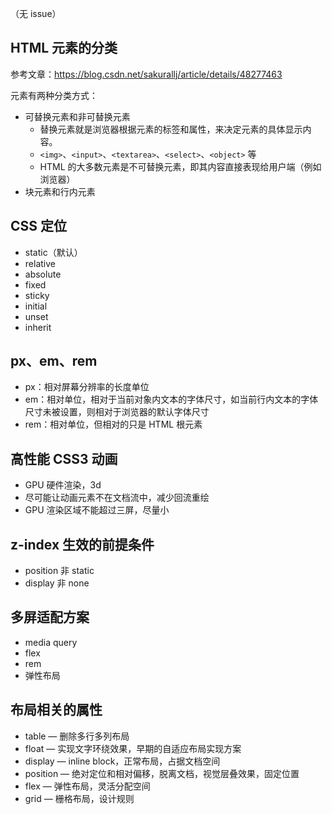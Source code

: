 （无 issue）

## HTML 元素的分类

参考文章：https://blog.csdn.net/sakurallj/article/details/48277463

元素有两种分类方式：

+   可替换元素和非可替换元素
    +   替换元素就是浏览器根据元素的标签和属性，来决定元素的具体显示内容。
    +   `<img>`、`<input>`、`<textarea>`、`<select>`、`<object>` 等
    +   HTML 的大多数元素是不可替换元素，即其内容直接表现给用户端（例如浏览器）
+   块元素和行内元素

## CSS 定位
+   static（默认）
+   relative
+   absolute
+   fixed
+   sticky
+   initial
+   unset
+   inherit

## px、em、rem
+   px：相对屏幕分辨率的长度单位
+   em：相对单位，相对于当前对象内文本的字体尺寸，如当前行内文本的字体尺寸未被设置，则相对于浏览器的默认字体尺寸
+   rem：相对单位，但相对的只是 HTML 根元素

## 高性能 CSS3 动画

+   GPU 硬件渲染，3d
+   尽可能让动画元素不在文档流中，减少回流重绘
+   GPU 渲染区域不能超过三屏，尽量小

## z-index 生效的前提条件
+   position 非 static
+   display 非 none

## 多屏适配方案
+   media query
+   flex
+   rem
+   弹性布局

## 布局相关的属性
+   table — 删除多行多列布局
+   float — 实现文字环绕效果，早期的自适应布局实现方案
+   display — inline block，正常布局，占据文档空间
+   position — 绝对定位和相对偏移，脱离文档，视觉层叠效果，固定位置
+   flex — 弹性布局，灵活分配空间
+   grid — 栅格布局，设计规则